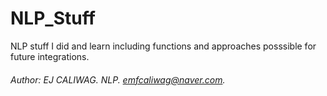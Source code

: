 # NLP_Stuff
NLP stuff I did and learn including functions and approaches posssible for future integrations.

###### Author: *EJ CALIWAG*. NLP. emfcaliwag@naver.com.
